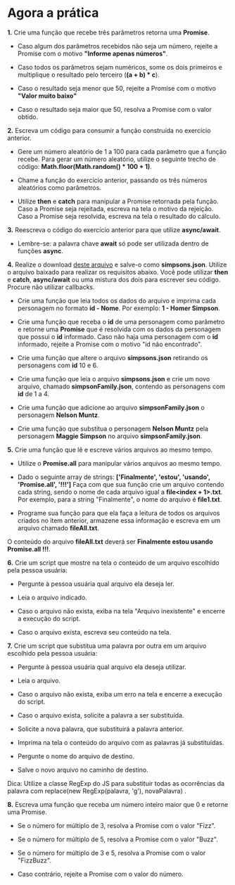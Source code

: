 # Agora a prática

**1.** Crie uma função que recebe três parâmetros retorna uma **Promise**.

* Caso algum dos parâmetros recebidos não seja um número, rejeite a Promise com o motivo **"Informe apenas números"**.

* Caso todos os parâmetros sejam numéricos, some os dois primeiros e multiplique o resultado pelo terceiro (**(a + b) * c**).

* Caso o resultado seja menor que 50, rejeite a Promise com o motivo **"Valor muito baixo"**

* Caso o resultado seja maior que 50, resolva a Promise com o valor obtido.

**2.** Escreva um código para consumir a função construída no exercício anterior.

* Gere um número aleatório de 1 a 100 para cada parâmetro que a função recebe. Para gerar um número aleatório, utilize o seguinte trecho de código: **Math.floor(Math.random() * 100 + 1)**.

* Chame a função do exercício anterior, passando os três números aleatórios como parâmetros.

* Utilize **then** e **catch** para manipular a Promise retornada pela função. Caso a Promise seja rejeitada, escreva na tela o motivo da rejeição. Caso a Promise seja resolvida, escreva na tela o resultado do cálculo.

**3.** Reescreva o código do exercício anterior para que utilize **async/await**.

* Lembre-se: a palavra chave **await** só pode ser utilizada dentro de funções **async**.

**4.** Realize o download [deste arquivo](https://s3.us-east-2.amazonaws.com/assets.app.betrybe.com/back-end/nodejs/async-flow/simpsons-94f8eb570f2ea830462ee2375ded177b.json) e salve-o como **simpsons.json**. Utilize o arquivo baixado para realizar os requisitos abaixo. Você pode utilizar **then** e **catch**, **async/await** ou uma mistura dos dois para escrever seu código. Procure não utilizar callbacks.

* Crie uma função que leia todos os dados do arquivo e imprima cada personagem no formato **id - Nome**. Por exemplo: **1 - Homer Simpson**.

* Crie uma função que receba o **id** de uma personagem como parâmetro e retorne uma **Promise** que é resolvida com os dados da personagem que possui o **id** informado. Caso não haja uma personagem com o **id** informado, rejeite a Promise com o motivo "id não encontrado".

* Crie uma função que altere o arquivo **simpsons.json** retirando os personagens com **id** 10 e 6.

* Crie uma função que leia o arquivo **simpsons.json** e crie um novo arquivo, chamado **simpsonFamily.json**, contendo as personagens com **id** de 1 a 4.

* Crie uma função que adicione ao arquivo **simpsonFamily.json** o personagem **Nelson Muntz**.

* Crie uma função que substitua o personagem **Nelson Muntz** pela personagem **Maggie Simpson** no arquivo **simpsonFamily.json**.

**5.** Crie uma função que lê e escreve vários arquivos ao mesmo tempo.

* Utilize o **Promise.all** para manipular vários arquivos ao mesmo tempo.

* Dado o seguinte array de strings: **['Finalmente', 'estou', 'usando', 'Promise.all', '!!!']** Faça com que sua função crie um arquivo contendo cada string, sendo o nome de cada arquivo igual a **file<index + 1>.txt**. Por exemplo, para a string "Finalmente", o nome do arquivo é **file1.txt**.

* Programe sua função para que ela faça a leitura de todos os arquivos criados no item anterior, armazene essa informação e escreva em um arquivo chamado **fileAll.txt**.

O conteúdo do arquivo **fileAll.txt** deverá ser **Finalmente estou usando Promise.all !!!**.

**6.** Crie um script que mostre na tela o conteúdo de um arquivo escolhido pela pessoa usuária:

* Pergunte à pessoa usuária qual arquivo ela deseja ler.

* Leia o arquivo indicado.

* Caso o arquivo não exista, exiba na tela "Arquivo inexistente" e encerre a execução do script.

* Caso o arquivo exista, escreva seu conteúdo na tela.

**7.** Crie um script que substitua uma palavra por outra em um arquivo escolhido pela pessoa usuária:

* Pergunte à pessoa usuária qual arquivo ela deseja utilizar.

* Leia o arquivo.

* Caso o arquivo não exista, exiba um erro na tela e encerre a execução do script.

* Caso o arquivo exista, solicite a palavra a ser substituída.

* Solicite a nova palavra, que substituirá a palavra anterior.

* Imprima na tela o conteúdo do arquivo com as palavras já substituídas.

* Pergunte o nome do arquivo de destino.

* Salve o novo arquivo no caminho de destino.

Dica: Utilize a classe RegExp do JS para substituir todas as ocorrências da palavra com replace(new RegExp(palavra, 'g'), novaPalavra) .

**8.** Escreva uma função que receba um número inteiro maior que 0 e retorne uma Promise.

* Se o número for múltiplo de 3, resolva a Promise com o valor "Fizz".

* Se o número for múltiplo de 5, resolva a Promise com o valor "Buzz".

* Se o número for múltiplo de 3 e 5, resolva a Promise com o valor "FizzBuzz".

* Caso contrário, rejeite a Promise com o valor do número.